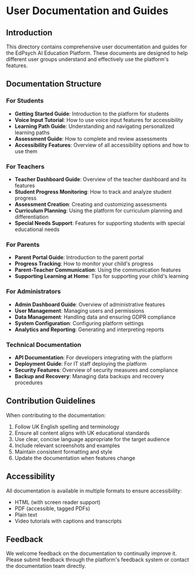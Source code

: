 # User Documentation and Guides

## Introduction
This directory contains comprehensive user documentation and guides for the EdPsych AI Education Platform. These documents are designed to help different user groups understand and effectively use the platform's features.

## Documentation Structure

### For Students
- **Getting Started Guide**: Introduction to the platform for students
- **Voice Input Tutorial**: How to use voice input features for accessibility
- **Learning Path Guide**: Understanding and navigating personalized learning paths
- **Assessment Guide**: How to complete and review assessments
- **Accessibility Features**: Overview of all accessibility options and how to use them

### For Teachers
- **Teacher Dashboard Guide**: Overview of the teacher dashboard and its features
- **Student Progress Monitoring**: How to track and analyze student progress
- **Assessment Creation**: Creating and customizing assessments
- **Curriculum Planning**: Using the platform for curriculum planning and differentiation
- **Special Needs Support**: Features for supporting students with special educational needs

### For Parents
- **Parent Portal Guide**: Introduction to the parent portal
- **Progress Tracking**: How to monitor your child's progress
- **Parent-Teacher Communication**: Using the communication features
- **Supporting Learning at Home**: Tips for supporting your child's learning

### For Administrators
- **Admin Dashboard Guide**: Overview of administrative features
- **User Management**: Managing users and permissions
- **Data Management**: Handling data and ensuring GDPR compliance
- **System Configuration**: Configuring platform settings
- **Analytics and Reporting**: Generating and interpreting reports

### Technical Documentation
- **API Documentation**: For developers integrating with the platform
- **Deployment Guide**: For IT staff deploying the platform
- **Security Features**: Overview of security measures and compliance
- **Backup and Recovery**: Managing data backups and recovery procedures

## Contribution Guidelines
When contributing to the documentation:
1. Follow UK English spelling and terminology
2. Ensure all content aligns with UK educational standards
3. Use clear, concise language appropriate for the target audience
4. Include relevant screenshots and examples
5. Maintain consistent formatting and style
6. Update the documentation when features change

## Accessibility
All documentation is available in multiple formats to ensure accessibility:
- HTML (with screen reader support)
- PDF (accessible, tagged PDFs)
- Plain text
- Video tutorials with captions and transcripts

## Feedback
We welcome feedback on the documentation to continually improve it. Please submit feedback through the platform's feedback system or contact the documentation team directly.
